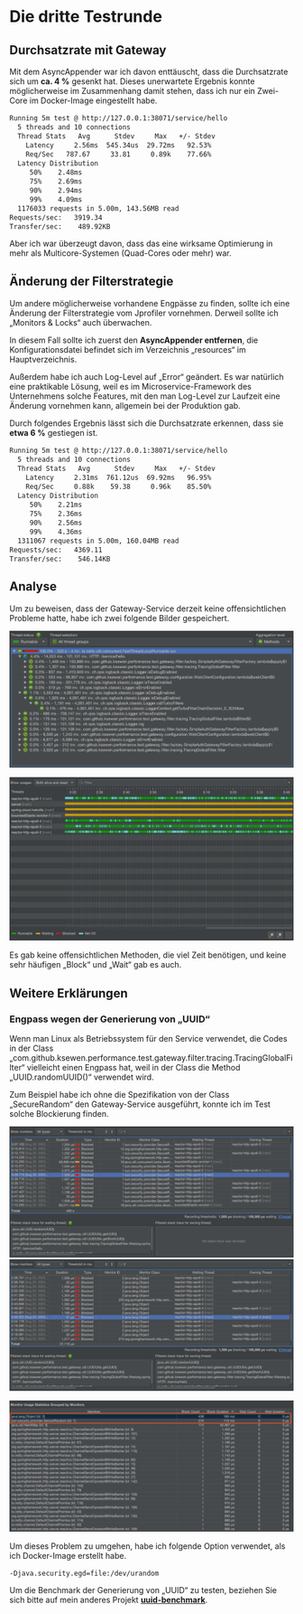 # Die dritte Testrunde

## Durchsatzrate mit Gateway

Mit dem AsyncAppender war ich davon enttäuscht, dass die Durchsatzrate sich um **ca. 4 %** gesenkt hat. Dieses
unerwartete Ergebnis konnte möglicherweise im Zusammenhang damit stehen, dass ich nur ein Zwei-Core im Docker-Image
eingestellt habe.

```shell
Running 5m test @ http://127.0.0.1:38071/service/hello
  5 threads and 10 connections
  Thread Stats   Avg      Stdev     Max   +/- Stdev
    Latency     2.56ms  545.34us  29.72ms   92.53%
    Req/Sec   787.67     33.81     0.89k    77.66%
  Latency Distribution
     50%    2.48ms
     75%    2.69ms
     90%    2.94ms
     99%    4.09ms
  1176033 requests in 5.00m, 143.56MB read
Requests/sec:   3919.34
Transfer/sec:    489.92KB
```

Aber ich war überzeugt davon, dass das eine wirksame Optimierung in mehr als Multicore-Systemen (Quad-Cores oder mehr)
war.

## Änderung der Filterstrategie

Um andere möglicherweise vorhandene Engpässe zu finden, sollte ich eine Änderung der Filterstrategie vom Jprofiler
vornehmen. Derweil sollte ich „Monitors & Locks“ auch überwachen.

In diesem Fall sollte ich zuerst den **AsyncAppender entfernen**, die Konfigurationsdatei befindet sich im Verzeichnis
„resources“ im Hauptverzeichnis.

Außerdem habe ich auch Log-Level auf „Error“ geändert. Es war natürlich eine praktikable Lösung, weil es im
Microservice-Framework des Unternehmens solche Features, mit den man Log-Level zur Laufzeit eine Änderung vornehmen
kann, allgemein bei der Produktion gab.

Durch folgendes Ergebnis lässt sich die Durchsatzrate erkennen, dass sie **etwa 6 %** gestiegen ist.

```shell
Running 5m test @ http://127.0.0.1:38071/service/hello
  5 threads and 10 connections
  Thread Stats   Avg      Stdev     Max   +/- Stdev
    Latency     2.31ms  761.12us  69.92ms   96.95%
    Req/Sec     0.88k    59.38     0.96k    85.50%
  Latency Distribution
     50%    2.21ms
     75%    2.36ms
     90%    2.56ms
     99%    4.36ms
  1311067 requests in 5.00m, 160.04MB read
Requests/sec:   4369.11
Transfer/sec:    546.14KB
```

## Analyse

Um zu beweisen, dass der Gateway-Service derzeit keine offensichtlichen Probleme hatte, habe ich zwei folgende Bilder
gespeichert.

![cpu-views-call-tree](https://github.com/ksewen/Bilder/blob/main/202308190029673.png?raw=true "CPU Views - Call Tree")

![thread](https://raw.githubusercontent.com/ksewen/Bilder/main/202308190030455.png "Thread")

Es gab keine offensichtlichen Methoden, die viel Zeit benötigen, und keine sehr häufigen „Block“ und „Wait“ gab es auch.

## Weitere Erklärungen

### Engpass wegen der Generierung von „UUID“

Wenn man Linux als Betriebssystem für den Service verwendet, die Codes in der Class
„com.github.ksewen.performance.test.gateway.filter.tracing.TracingGlobalFilter“ vielleicht einen Engpass hat, weil in
der Class die Method „UUID.randomUUID()“ verwendet wird.

Zum Beispiel habe ich ohne die Spezifikation von der Class „SecureRandom“ den Gateway-Service ausgeführt, konnte ich im
Test solche Blockierung finden.

![Blockierung-1](https://raw.githubusercontent.com/ksewen/Bilder/main/202308201438817.png)
![Blockierung-2](https://raw.githubusercontent.com/ksewen/Bilder/main/202308201439720.png)

![Statistik der Blockierung](https://raw.githubusercontent.com/ksewen/Bilder/main/202308201439000.png)

Um dieses Problem zu umgehen, habe ich folgende Option verwendet, als ich Docker-Image erstellt habe.

```shell
-Djava.security.egd=file:/dev/urandom
```

Um die Benchmark der Generierung von „UUID“ zu testen, beziehen Sie sich bitte auf mein anderes Projekt
[**uuid-benchmark**](https://github.com/ksewen/uuid-benchmark).
